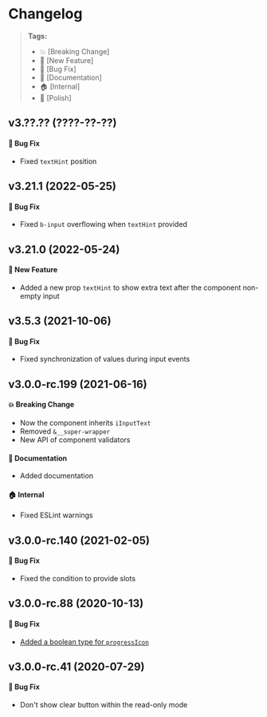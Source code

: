 Changelog
=========

> **Tags:**
> - :boom:       [Breaking Change]
> - :rocket:     [New Feature]
> - :bug:        [Bug Fix]
> - :memo:       [Documentation]
> - :house:      [Internal]
> - :nail_care:  [Polish]

## v3.??.?? (????-??-??)

#### :bug: Bug Fix

* Fixed `textHint` position

## v3.21.1 (2022-05-25)

#### :bug: Bug Fix

* Fixed `b-input` overflowing when `textHint` provided

## v3.21.0 (2022-05-24)

#### :rocket: New Feature

* Added a new prop `textHint` to show extra text after the component non-empty input

## v3.5.3 (2021-10-06)

#### :bug: Bug Fix

* Fixed synchronization of values during input events

## v3.0.0-rc.199 (2021-06-16)

#### :boom: Breaking Change

* Now the component inherits `iInputText`
* Removed `&__super-wrapper`
* New API of component validators

#### :memo: Documentation

* Added documentation

#### :house: Internal

* Fixed ESLint warnings

## v3.0.0-rc.140 (2021-02-05)

#### :bug: Bug Fix

* Fixed the condition to provide slots

## v3.0.0-rc.88 (2020-10-13)

#### :bug: Bug Fix

* [Added a boolean type for `progressIcon`](https://github.com/V4Fire/Client/pull/409/files)

## v3.0.0-rc.41 (2020-07-29)

#### :bug: Bug Fix

* Don't show clear button within the read-only mode
